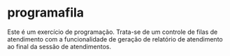 # programafila
Este é um exercício de programação.  Trata-se de um controle de filas de atendimento com a funcionalidade de geração de relatório de atendimento ao final da sessão de atendimentos.
